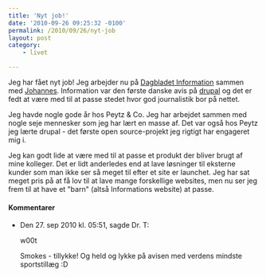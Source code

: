 ```yaml
---
title: 'Nyt job!'
date: '2010-09-26 09:25:32 -0100'
permalink: /2010/09/26/nyt-job
layout: post
category:
    - livet

---
```

Jeg har fået nyt job! Jeg arbejder nu på [Dagbladet Information](https://www.information.dk/ "Dagbladet Information") sammen med [Johannes](http://johsw.dk/). Information var den første danske avis på [drupal](http://drupal.org/) og det er fedt at være med til at passe stedet hvor god journalistik bor på nettet.

Jeg havde nogle gode år hos Peytz & Co. Jeg har arbejdet sammen med nogle seje mennesker som jeg har lært en masse af. Det var også hos Peytz jeg lærte drupal - det første open source-projekt jeg rigtigt har engageret mig i.

Jeg kan godt lide at være med til at passe et produkt der bliver brugt af mine kolleger. Det er lidt anderledes end at lave løsninger til eksterne kunder som man ikke ser så meget til efter et site er launchet. Jeg har sat meget pris på at få lov til at lave mange forskellige websites, men nu ser jeg frem til at have et "barn" (altså Informations website) at passe.
<article class="vintage-comments">
<h4>Kommentarer </h4>
<ul class="vintage-comments-list"><li>
<p class="comment-meta">Den <time datetime="2010-09-27T17:51:10+02:00">27. sep 2010 kl.  05:51</time>, sagde Dr. T:</p>
<p>w00t</p>
<p>Smokes - tillykke! Og held og lykke på avisen med verdens mindste sportstillæg :D</p>
</li>
</ul>
</article>
